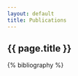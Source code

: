 ```yaml
---
layout: default
title: Publications
---
```


{{ page.title }}
----------------------

{% bibliography %}